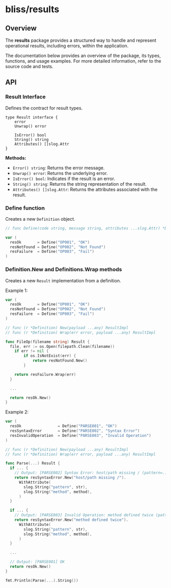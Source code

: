 # bliss/results

## Overview
The **results** package provides a structured way to handle and represent operational results, including errors, within the application.

The documentation below provides an overview of the package, its types, functions, and usage examples. For more detailed information, refer to the source code and tests.


## API

### Result Interface
Defines the contract for result types.

```
type Result interface {
	error
	Unwrap() error

	IsError() bool
	String() string
	Attributes() []slog.Attr
}
```

**Methods:**
- `Error() string`: Returns the error message.
- `Unwrap() error`: Returns the underlying error.
- `IsError() bool`: Indicates if the result is an error.
- `String() string`: Returns the string representation of the result.
- `Attributes() []slog.Attr`: Returns the attributes associated with the result.


### Define function
Creates a new `Definition` object.

```go
// func Define(code string, message string, attributes ...slog.Attr) *Definition

var (
  resOk       = Define("OP001", "OK")
  resNotFound = Define("OP002", "Not Found")
  resFailure  = Define("OP003", "Fail")
)
```

### Definition.New and Definitions.Wrap methods
Creates a new `Result` implementation from a definition.

Example 1:
```go
var (
  resOk       = Define("OP001", "OK")
  resNotFound = Define("OP002", "Not Found")
  resFailure  = Define("OP003", "Fail")
)

// func (r *Definition) New(payload ...any) ResultImpl
// func (r *Definition) Wrap(err error, payload ...any) ResultImpl

func FileOp(filename string) Result {
  file, err := os.Open(filepath.Clean(filename))
	if err != nil {
		if os.IsNotExist(err) {
			return resNotFound.New()
		}

    return resFailure.Wrap(err)
  }

  ...

  return resOk.New()
}
```

Example 2:
```go
var (
  resOk                = Define("PARSE001", "OK")
  resSyntaxError       = Define("PARSE002", "Syntax Error")
  resInvalidOperation  = Define("PARSE003", "Invalid Operation")
)

// func (r *Definition) New(payload ...any) ResultImpl
// func (r *Definition) Wrap(err error, payload ...any) ResultImpl

func Parse(...) Result {
  if ... {
    // Output: [PARSE002] Syntax Error: host/path missing / (pattern=..., method=...)
    return resSyntaxError.New("host/path missing /").
      WithAttribute(
        slog.String("pattern", str),
        slog.String("method", method),
      )
  }

  if ... {
    // Output: [PARSE003] Invalid Operation: method defined twice (pattern=..., method=...)
    return resSyntaxError.New("method defined twice").
      WithAttribute(
        slog.String("pattern", str),
        slog.String("method", method),
      )
  }

  ...

  // Output: [PARSE001] OK
  return resOk.New()
}

fmt.Println(Parse(...).String())
```
